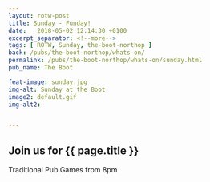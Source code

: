 ```yaml
---
layout: rotw-post
title: Sunday - Funday!
date:   2018-05-02 12:14:30 +0100
excerpt_separator: <!--more-->
tags: [ ROTW, Sunday, the-boot-northop ]
back: /pubs/the-boot-northop/whats-on/
permalink: /pubs/the-boot-northop/whats-on/sunday.html
pub_name: The Boot

feat-image: sunday.jpg
img-alt: Sunday at the Boot
image2: default.gif
img-alt2:


---
```


<h2>Join us for {{ page.title }}</h2>
<p>Traditional Pub Games from 8pm</p>